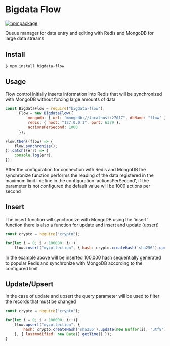 # Bigdata Flow

[![npmpackage](https://nodei.co/npm/bigdata-flow.png?downloads=true&downloadRank=true&stars=true)](https://nodei.co/npm/bigdata-flow/)

Queue manager for data entry and editing with Redis and MongoDB for large data streams

## Install

```bash
$ npm install bigdata-flow
```

## Usage

Flow control initially inserts information into Redis that will be synchronized with MongoDB without forcing large amounts of data

```js
const BigdataFlow = require("bigdata-flow"),
      Flow = new BigdataFlow({
          mongodb: { url: "mongodb://localhost:27017", dbName: "flow" },
          redis: { host: "127.0.0.1", port: 6379 },
          actionsPerSecond: 1000
      });

Flow.then((flow) => {
    flow.synchronize();
}).catch((err) => {
    console.log(err);
});
```

After the configuration for connection with Redis and MongoDB the synchronize function performs the reading of the data registered in the maximum limit I define in the configuration 'actionsPerSecond', if the parameter is not configured the default value will be 1000 actions per second

## Insert

The insert function will synchronize with MongoDB using the 'insert' function there is also a function for update and insert and update (upsert)

```js
const crypto = require("crypto");

for(let i = 0; i < 100000; i++)
    flow.insert("mycollection", { hash: crypto.createHash('sha256').update(new Buffer(i), 'utf8').digest("hex") })
```

In the example above will be inserted 100,000 hash sequentially generated to popular Redis and synchronize with MongoDB according to the configured limit

## Update/Upsert

In the case of update and upsert the query parameter will be used to filter the records that must be changed

```js
const crypto = require("crypto");

for(let i = 0; i < 100000; i++){
    flow.upsert("mycollection", {
        hash: crypto.createHash('sha256').update(new Buffer(i), 'utf8').digest("hex")
    }, { lastmodified: new Date().getTime() });
}
```
